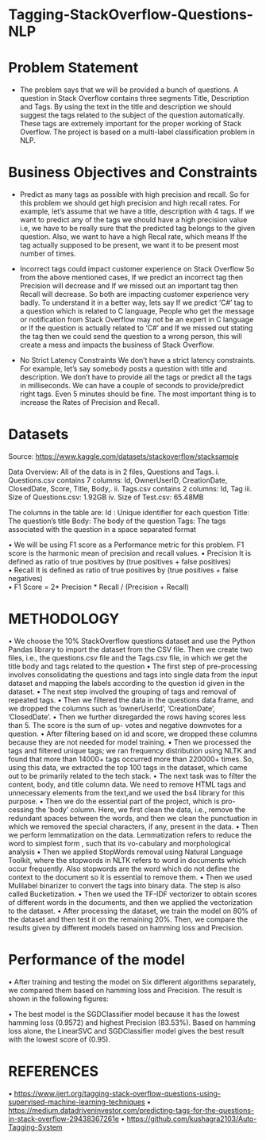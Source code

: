 # Tagging-StackOverflow-Questions-NLP

#	Problem Statement

* The problem says that we will be provided a bunch of questions. A question in Stack Overflow contains three segments Title, Description and Tags. By using the text in the title and description we should suggest the tags related to the subject of the question automatically. These tags are extremely important for the proper working of Stack Overflow. The project is based on a multi-label classification problem in NLP.

# Business Objectives and Constraints

* Predict as many tags as possible with high precision and recall.
So for this problem we should get high precision and high recall rates. For example, let’s assume that we have a title, description with 4 tags. If we want to predict any of the tags we should have a high precision value i.e, we have to be really sure that the predicted tag belongs to the given question. Also, we want to have a high Recal rate, which means If the tag actually supposed to be present, we want it to be present most number of times.

* Incorrect tags could impact customer experience on Stack Overflow
So from the above mentioned cases, If we predict an incorrect tag then Precision will decrease and If we missed out an important tag then Recall will decrease. So both are impacting customer experience very badly. To understand it in a better way, lets say If we predict ‘C#’ tag to a question which is related to C language, People who get the message or notification from Stack Overflow may not be an expert in C language or If the question is actually related to ‘C#’ and If we missed out stating the tag then we could send the question to a wrong person, this will create a mess and impacts the business of Stack Overflow.

* No Strict Latency Constraints
We don’t have a strict latency constraints. For example, let’s say somebody posts a question with title and description. We don’t have to provide all the tags or predict all the tags in milliseconds. We can have a couple of seconds to provide/predict right tags. Even 5 minutes should be fine. The most important thing is to increase the Rates of Precision and Recall.

# Datasets

Source: https://www.kaggle.com/datasets/stackoverflow/stacksample

Data Overview:
All of the data is in 2 files, Questions and Tags.
i. Questions.csv contains 7 columns: Id, OwnerUserID,    CreationDate, ClosedDate, Score, Title, Body,.
ii. Tags.csv contains 2 columns: Id, Tag 
iii. Size of Questions.csv: 1.92GB
iv. Size of Test.csv: 65.48MB

The columns in the table are:
Id : Unique identifier for each question
Title: The question’s title
Body: The body of the question
Tags: The tags associated with the question in a space separated format 

•	We will be using F1 score as a Performance metric for this problem. F1 score is the harmonic mean of precision and recall values.
•	Precision It is defined as ratio of true positives by (true positives + false positives)  
•	Recall It is defined as ratio of true positives by (true positives + false negatives)  
•	F1 Score = 2* Precision * Recall / (Precision + Recall)

# METHODOLOGY 

•	We choose the 10% StackOverflow questions dataset and use the Python Pandas library to import the dataset from the CSV file. Then we create two files, i.e., the questions.csv file and the Tags.csv file, in which we get the title body and tags related to the question
•	The first step of pre-processing involves consolidating the questions and tags into single data from the input dataset and mapping the labels according to the question id given in the dataset.
•	The next step involved the grouping of tags and removal of repeated tags. • Then we filtered the data in the questions data frame, and we dropped the columns such as ’ownerUserId’, ’CreationDate’, ’ClosedDate’.
•	Then we further disregarded the rows having scores less than 5. The score is the sum of up- votes and negative downvotes for a question.
•	After filtering based on id and score, we dropped these columns because they are not needed for model training.
•	Then we processed the tags and filtered unique tags; we ran frequency distribution using NLTK and found that more than 14000+ tags occurred more than 220000+ times. So, using this data, we extracted the top 100 tags in the dataset, which came out to be primarily related to the tech stack.
•	The next task was to filter the content, body, and title column data. We need to remove HTML tags and unnecessary elements from the text,and we used the bs4 library for this purpose.
•	Then we do the essential part of the project, which is pro- cessing the ’body’ column. Here, we first clean the data, i.e., remove the redundant spaces between the words, and then we clean the punctuation in which we removed the special characters, if any, present in the data. 
• Then we perform lemmatization on the data. Lemmatization refers to reduce the word to simplest form , such that its vo-cabulary and morphological analysis
•	Then we applied StopWords removal using Natural Language Toolkit, where the stopwords in NLTK refers to word in documents which occur frequently. Also stopwords are the word which do not define the context to the document so it is essential to remove them.
•	Then we used Mulilabel binarizer to convert the tags into binary data. The step is also called Bucketization.
•	Then we used the TF-IDF vectorizer to obtain scores of different words in the documents, and then we applied the vectorization to the dataset.
•	After processing the dataset, we train the model on 80% of the dataset and then test it on the remaining 20%. Then, we compare the results given by different models based on hamming loss and Precision.

# Performance of the model

•	After training and testing the model on Six different algorithms separately, we compared them based on hamming loss and Precision. The result is shown in the following figures:

•	The best model is the SGDClassifier model because it has the lowest hamming loss (0.9572) and highest Precision (83.53%). Based on hamming loss alone, the LinearSVC and SGDClassifier model gives the best result with the lowest score of (0.95).

# REFERENCES

•	https://www.ijert.org/tagging-stack-overflow-questions-using-supervised-machine-learning-techniques
•	https://medium.datadriveninvestor.com/predicting-tags-for-the-questions-in-stack-overflow-29438367261e
•	https://github.com/kushagra2103/Auto-Tagging-System

